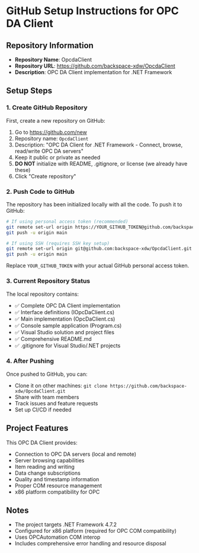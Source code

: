 # GitHub Setup Instructions for OPC DA Client

## Repository Information
- **Repository Name**: OpcdaClient
- **Repository URL**: https://github.com/backspace-xdw/OpcdaClient
- **Description**: OPC DA Client implementation for .NET Framework

## Setup Steps

### 1. Create GitHub Repository
First, create a new repository on GitHub:
1. Go to https://github.com/new
2. Repository name: `OpcdaClient`
3. Description: "OPC DA Client for .NET Framework - Connect, browse, read/write OPC DA servers"
4. Keep it public or private as needed
5. **DO NOT** initialize with README, .gitignore, or license (we already have these)
6. Click "Create repository"

### 2. Push Code to GitHub

The repository has been initialized locally with all the code. To push it to GitHub:

```bash
# If using personal access token (recommended)
git remote set-url origin https://YOUR_GITHUB_TOKEN@github.com/backspace-xdw/OpcdaClient.git
git push -u origin main

# If using SSH (requires SSH key setup)
git remote set-url origin git@github.com:backspace-xdw/OpcdaClient.git
git push -u origin main
```

Replace `YOUR_GITHUB_TOKEN` with your actual GitHub personal access token.

### 3. Current Repository Status

The local repository contains:
- ✅ Complete OPC DA Client implementation
- ✅ Interface definitions (IOpcDaClient.cs)
- ✅ Main implementation (OpcDaClient.cs)
- ✅ Console sample application (Program.cs)
- ✅ Visual Studio solution and project files
- ✅ Comprehensive README.md
- ✅ .gitignore for Visual Studio/.NET projects

### 4. After Pushing

Once pushed to GitHub, you can:
- Clone it on other machines: `git clone https://github.com/backspace-xdw/OpcdaClient.git`
- Share with team members
- Track issues and feature requests
- Set up CI/CD if needed

## Project Features

This OPC DA Client provides:
- Connection to OPC DA servers (local and remote)
- Server browsing capabilities
- Item reading and writing
- Data change subscriptions
- Quality and timestamp information
- Proper COM resource management
- x86 platform compatibility for OPC

## Notes

- The project targets .NET Framework 4.7.2
- Configured for x86 platform (required for OPC COM compatibility)
- Uses OPCAutomation COM interop
- Includes comprehensive error handling and resource disposal